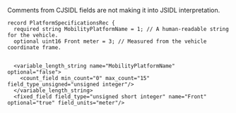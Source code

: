 Comments from CJSIDL fields are not making it into JSIDL interpretation.

    record PlatformSpecificationsRec {
      required string MobilityPlatformName = 1; // A human-readable string for the vehicle.
      optional uint16 Front meter = 3; // Measured from the vehicle coordinate frame.


      <variable_length_string name="MobilityPlatformName" optional="false">
        <count_field min_count="0" max_count="15" field_type_unsigned="unsigned integer"/>
      </variable_length_string>
      <fixed_field field_type="unsigned short integer" name="Front" optional="true" field_units="meter"/>

